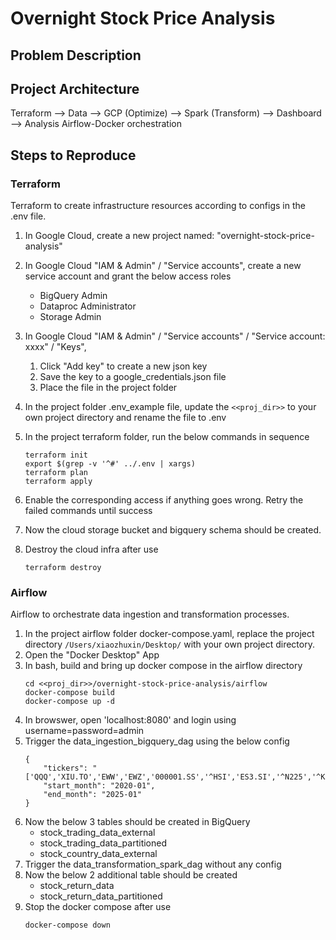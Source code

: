 # Overnight Stock Price Analysis
## Problem Description

## Project Architecture

Terraform --> Data --> GCP (Optimize) --> Spark (Transform) --> Dashboard --> Analysis
Airflow-Docker orchestration

## Steps to Reproduce

### Terraform
Terraform to create infrastructure resources according to configs in the .env file.

1. In Google Cloud, 
    create a new project named: "overnight-stock-price-analysis"
2. In Google Cloud "IAM & Admin" / "Service accounts", 
    create a new service account and grant the below access roles
    * BigQuery Admin
    * Dataproc Administrator
    * Storage Admin

4. In Google Cloud "IAM & Admin" / "Service accounts" / "Service account: xxxx" / "Keys", 
    1. Click "Add key" to create a new json key
    2. Save the key to a google_credentials.json file
    3. Place the file in the project folder
5. In the project folder .env_example file, 
    update the `<<proj_dir>>` to your own project directory and rename the file to .env
6. In the project terraform folder,
    run the below commands in sequence
    ```
    terraform init
    export $(grep -v '^#' ../.env | xargs)
    terraform plan
    terraform apply
    ```
7. Enable the corresponding access if anything goes wrong. 
    Retry the failed commands until success
8. Now the cloud storage bucket and bigquery schema should be created.
9. Destroy the cloud infra after use
    ```
    terraform destroy
    ```


### Airflow
Airflow to orchestrate data ingestion and transformation processes.

1. In the project airflow folder docker-compose.yaml,
    replace the project directory `/Users/xiaozhuxin/Desktop/` with your own project directory.
2. Open the "Docker Desktop" App
3. In bash, build and bring up docker compose in the airflow directory
    ```
    cd <<proj_dir>>/overnight-stock-price-analysis/airflow
    docker-compose build
    docker-compose up -d
    ```
4. In browswer, 
    open 'localhost:8080' and login using username=password=admin
5. Trigger the data_ingestion_bigquery_dag using the below config
    ```
    {
        "tickers": "['QQQ','XIU.TO','EWW','EWZ','000001.SS','^HSI','ES3.SI','^N225','^KS11','^BSESN','STW.AX','^FCHI','^GDAXI','IMIB.MI','^TA125.TA']",
        "start_month": "2020-01",
        "end_month": "2025-01"
    }
    ```
6. Now the below 3 tables should be created in BigQuery
    * stock_trading_data_external
    * stock_trading_data_partitioned
    * stock_country_data_external
7. Trigger the data_transformation_spark_dag without any config
8. Now the below 2 additional table should be created
    * stock_return_data
    * stock_return_data_partitioned
9. Stop the docker compose after use
    ```
    docker-compose down
    ```
